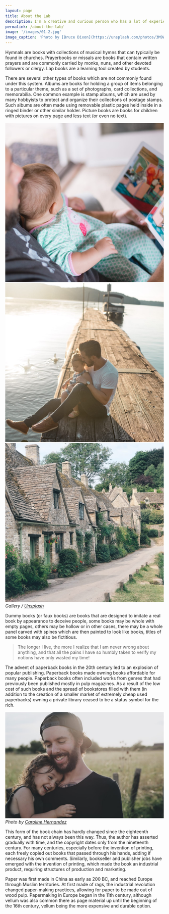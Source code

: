 ```yaml
---
layout: page
title: About the Lab
description: I'm a creative and curious person who has a lot of experience and fond moments working with design, websites, and marketing.
permalink: /about-the-lab/
image: '/images/01-2.jpg'
image_caption: 'Photo by [Bruce Dixon](https://unsplash.com/photos/3M9WJQVHzog) on [Unsplash](https://unsplash.com/)'
---
```


Hymnals are books with collections of musical hymns that can typically be found in churches. Prayerbooks or missals are books that contain written prayers and are commonly carried by monks, nuns, and other devoted followers or clergy. Lap books are a learning tool created by students.

There are several other types of books which are not commonly found under this system. Albums are books for holding a group of items belonging to a particular theme, such as a set of photographs, card collections, and memorabilia. One common example is stamp albums, which are used by many hobbyists to protect and organize their collections of postage stamps. Such albums are often made using removable plastic pages held inside in a ringed binder or other similar holder. Picture books are books for children with pictures on every page and less text (or even no text).

<div class="gallery-box">
  <div class="gallery">
    <img src="/images/100.jpg" loading="lazy">
    <img src="/images/101.jpg" loading="lazy">
    <img src="/images/102.jpg" loading="lazy">
  </div>
  <em>Gallery / <a href="https://unsplash.com/" target="_blank">Unsplash</a></em>
</div>

Dummy books (or faux books) are books that are designed to imitate a real book by appearance to deceive people, some books may be whole with empty pages, others may be hollow or in other cases, there may be a whole panel carved with spines which are then painted to look like books, titles of some books may also be fictitious.

> The longer I live, the more I realize that I am never wrong about anything, and that all the pains I have so humbly taken to verify my notions have only wasted my time!

The advent of paperback books in the 20th century led to an explosion of popular publishing. Paperback books made owning books affordable for many people. Paperback books often included works from genres that had previously been published mostly in pulp magazines. As a result of the low cost of such books and the spread of bookstores filled with them (in addition to the creation of a smaller market of extremely cheap used paperbacks) owning a private library ceased to be a status symbol for the rich.

<div class="gallery-box">
  <div class="gallery">
    <img src="/images/103.jpg" loading="lazy">
  </div>
  <em>Photo by <a href="https://unsplash.com/photos/TMpQ5R9mbOc" target="_blank">Caroline Hernandez</a></em>
</div>

This form of the book chain has hardly changed since the eighteenth century, and has not always been this way. Thus, the author has asserted gradually with time, and the copyright dates only from the nineteenth century. For many centuries, especially before the invention of printing, each freely copied out books that passed through his hands, adding if necessary his own comments. Similarly, bookseller and publisher jobs have emerged with the invention of printing, which made the book an industrial product, requiring structures of production and marketing.

Paper was first made in China as early as 200 BC, and reached Europe through Muslim territories. At first made of rags, the industrial revolution changed paper-making practices, allowing for paper to be made out of wood pulp. Papermaking in Europe began in the 11th century, although vellum was also common there as page material up until the beginning of the 16th century, vellum being the more expensive and durable option.